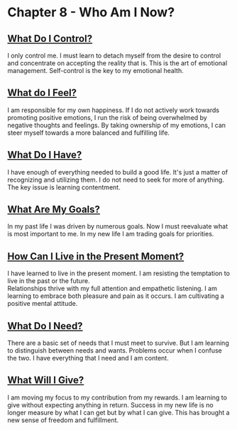 # Chapter 8 - Who Am I Now?

## [What Do I Control?](/after/50.md) 

I only control me.  I must learn to detach myself from the desire to control and concentrate on accepting the reality
that is.  This is the art of emotional management. Self-control is the key to my emotional health.  

## [What do I Feel?](/after/51.md)   

I am responsible for my own happiness. If I do not actively work towards promoting positive emotions, I run the risk of
being overwhelmed by negative thoughts and feelings. By taking ownership of my emotions, I can steer myself towards a
more balanced and fulfilling life.

## [What Do I Have?](/after/52.md)         

I have enough of everything needed to build a good life.  It's just a matter of recognizing and utilizing them.  I do not need to
seek for more of anything.  The key issue is learning contentment.


## [What Are My Goals?](/after/53.md)    

In my past life I was driven by numerous goals.  Now I must reevaluate what is most important to me.  In my new life I
am trading goals for priorities.  


## [How Can I Live in the Present Moment?](/after/54.md)   

I have learned to live in the present moment.  I am resisting the temptation to live in the past or the future.  
Relationships thrive with my full attention and empathetic listening.  I am learning to embrace both pleasure and pain
as it occurs.  I am cultivating a positive mental attitude.  


## [What Do I Need?](/after/55.md)   

There are a basic set of needs that I must meet to survive.  But I am learning to distinguish between needs and wants. 
Problems occur when I confuse the two.  I have everything that I need and I am content.


## [What Will I Give?](/after/56.md)       

I am moving my focus to my contribution from my rewards.  I am learning to give without expecting anything in return.
Success in my new life is no longer measure by what I can get but by what I can give.  This has brought a new sense of freedom and fulfillment.  

